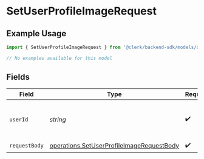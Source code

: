 # SetUserProfileImageRequest

## Example Usage

```typescript
import { SetUserProfileImageRequest } from '@clerk/backend-sdk/models/operations';

// No examples available for this model
```

## Fields

| Field         | Type                                                                                                   | Required           | Description                                        |
| ------------- | ------------------------------------------------------------------------------------------------------ | ------------------ | -------------------------------------------------- |
| `userId`      | _string_                                                                                               | :heavy_check_mark: | The ID of the user to update the profile image for |
| `requestBody` | [operations.SetUserProfileImageRequestBody](../../models/operations/setuserprofileimagerequestbody.md) | :heavy_check_mark: | N/A                                                |

